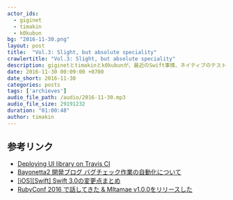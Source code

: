```yaml
---
actor_ids:
  - giginet
  - timakin
  - k0kubun
bg: "2016-11-30.png"
layout: post
title:  "Vol.3: Slight, but absolute speciality"
crawlertitle: "Vol.3: Slight, but absolute speciality"
description: giginetとtimakinとk0kubunが、最近のSwift事情、ネイティブのテスト実装、。
date: 2016-11-30 00:09:00 +0700
date_short: 2016-11-30
categories: posts
tags: ['archieves']
audio_file_path: /audio/2016-11-30.mp3
audio_file_size: 29191232
duration: "01:00:48"
author: timakin
---
```


## 参考リンク

- [Deploying UI library on Travis CI](https://speakerdeck.com/giginet/deploying-ui-library-on-travis-ci)
- [Bayonetta2 開発ブログ バグチェック作業の自動化について](https://www.platinumgames.co.jp/dev-bayonetta2/article/881)
- [[iOS][Swift] Swift 3.0の変更点まとめ](http://dev.classmethod.jp/smartphone/iphone/implemented_proposals_for_swift3/)
- [RubyConf 2016 で話してきた & MItamae v1.0.0をリリースした](http://k0kubun.hatenablog.com/entry/rubyconf2016)
